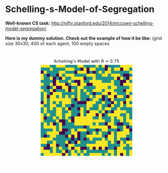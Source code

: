 # Schelling-s-Model-of-Segregation

**Well-known CS task:** 
http://nifty.stanford.edu/2014/mccown-schelling-model-segregation/

**Here is my dummy solution. Check out the example of how it be like:**
(grid size 30x30, 400 of each agent, 100 empty spaces

<p align="center">
  <img src="https://github.com/Vitaly-Protasov/Schelling-s-Model-of-Segregation/blob/master/Scheling_R%200.75.gif" width="700" title="hover text">
</p>
